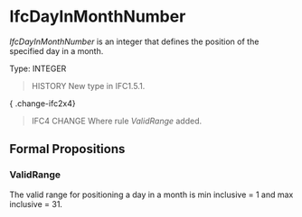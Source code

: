 # IfcDayInMonthNumber

_IfcDayInMonthNumber_ is an integer that defines the position of the specified day in a month.
<!-- end of short definition -->


Type: INTEGER

> HISTORY New type in IFC1.5.1.

{ .change-ifc2x4}
> IFC4 CHANGE Where rule _ValidRange_ added.

## Formal Propositions

### ValidRange
The valid range for positioning a day in a month is min inclusive = 1 and max inclusive = 31.
